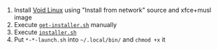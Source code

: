 1. Install [Void Linux](https://voidlinux.org/download/) using "Install from network" source and xfce+musl image
2. Execute [`get-installer.sh`](https://github.com/geekylthyosaur/dotfiles/blob/main/void-installer/get-installer.sh) manually
3. Execute [`installer.sh`](https://github.com/geekylthyosaur/dotfiles/blob/main/void-installer/installer.sh)
6. Put `*-*-launch.sh` into `~/.local/bin/` and `chmod +x` it

